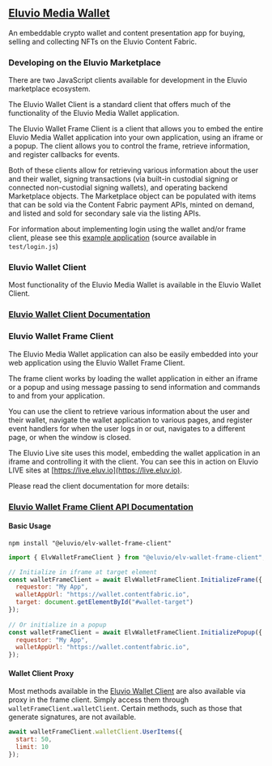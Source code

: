 ## [Eluvio Media Wallet](https://wallet.contentfabric.io/#/)

An embeddable crypto wallet and content presentation app for buying, selling and collecting NFTs on the Eluvio Content Fabric.

### Developing on the Eluvio Marketplace

There are two JavaScript clients available for development in the Eluvio marketplace ecosystem.

The Eluvio Wallet Client is a standard client that offers much of the functionality of the Eluvio Media Wallet application.

The Eluvio Wallet Frame Client is a client that allows you to embed the entire Eluvio Media Wallet application into your own application, using an iframe or a popup. The client allows you to control the frame, retrieve information, and register callbacks for events.

Both of these clients allow for retrieving various information about the user and their wallet, signing transactions (via built-in custodial signing or connected non-custodial signing wallets), and operating backend Marketplace objects. The Marketplace object can be populated with items that can be sold via the Content Fabric payment APIs, minted on demand, and listed and sold for secondary sale via the listing APIs.

For information about implementing login using the wallet and/or frame client, please see this [example application](https://core.test.contentfabric.io/elv-media-wallet-client-test/test-login/) (source available in `test/login.js`)

###

### Eluvio Wallet Client

Most functionality of the Eluvio Media Wallet is available in the Eluvio Wallet Client.

### [Eluvio Wallet Client Documentation](https://eluv-io.github.io/elv-client-js/wallet-client/index.html)

###

### Eluvio Wallet Frame Client

The Eluvio Media Wallet application can also be easily embedded into your web application using the Eluvio Wallet Frame Client.

The frame client works by loading the wallet application in either an iframe or a popup and using message passing to send information and commands to and from your application.

You can use the client to retrieve various information about the user and their wallet, navigate the wallet application to various pages, and register event handlers for when the user logs in or out, navigates to a different page, or when the window is closed.

The Eluvio Live site uses this model, embedding the wallet application in an iframe and controlling it with the client. You can see this in action on Eluvio LIVE sites at [https://live.eluv.io](https://live.eluv.io).

Please read the client documentation for more details:
### [Eluvio Wallet Frame Client API Documentation](https://eluv-io.github.io/elv-media-wallet/ElvWalletFrameClient.html)

#### Basic Usage

```
npm install "@eluvio/elv-wallet-frame-client"
```

```javascript
import { ElvWalletFrameClient } from "@eluvio/elv-wallet-frame-client";

// Initialize in iframe at target element
const walletFrameClient = await ElvWalletFrameClient.InitializeFrame({
  requestor: "My App",
  walletAppUrl: "https://wallet.contentfabric.io",
  target: document.getElementById("#wallet-target")
});
    
// Or initialize in a popup
const walletFrameClient = await ElvWalletFrameClient.InitializePopup({
  requestor: "My App",
  walletAppUrl: "https://wallet.contentfabric.io",
});
```

#### Wallet Client Proxy

Most methods available in the [Eluvio Wallet Client](https://eluv-io.github.io/elv-client-js/wallet-client/index.html) are also available via proxy in the frame client. Simply access them through `walletFrameClient.walletClient`. Certain methods, such as those that generate signatures, are not available.

```javascript
await walletFrameClient.walletClient.UserItems({
  start: 50,
  limit: 10
});

```
